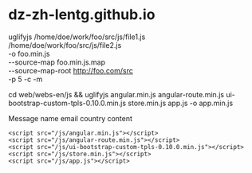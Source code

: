 dz-zh-lentg.github.io
=====================
uglifyjs /home/doe/work/foo/src/js/file1.js \
         /home/doe/work/foo/src/js/file2.js \
         -o foo.min.js \
         --source-map foo.min.js.map \
         --source-map-root http://foo.com/src \
         -p 5 -c -m

cd web/webs-en/js && uglifyjs angular.min.js angular-route.min.js ui-bootstrap-custom-tpls-0.10.0.min.js store.min.js app.js -o app.min.js


Message
  name
  email
  country
  content


    <script src="/js/angular.min.js"></script>
    <script src="/js/angular-route.min.js"></script>
    <script src="/js/ui-bootstrap-custom-tpls-0.10.0.min.js"></script>
    <script src="/js/store.min.js"></script>
    <script src="/js/app.js"></script>